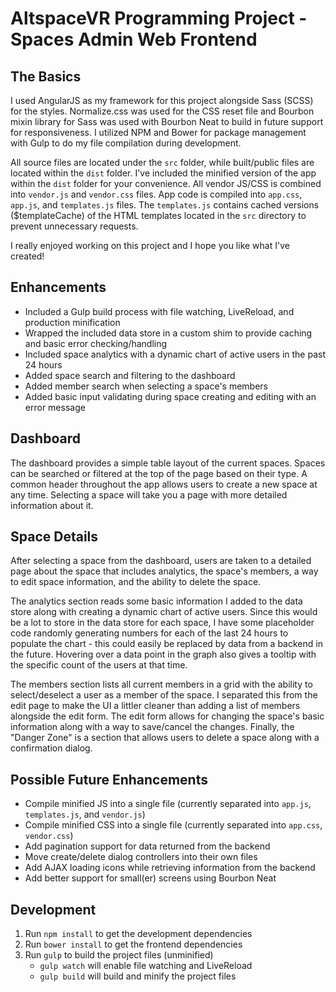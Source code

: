 # AltspaceVR Programming Project - Spaces Admin Web Frontend

## The Basics

I used AngularJS as my framework for this project alongside Sass (SCSS) for the styles. Normalize.css was used for the CSS reset file and Bourbon mixin library for Sass was used with Bourbon Neat to build in future support for responsiveness. I utilized NPM and Bower for package management with Gulp to do my file compilation during development. 

All source files are located under the `src` folder, while built/public files are located within the `dist` folder. I've included the minified version of the app within the `dist` folder for your convenience. All vendor JS/CSS is combined into `vendor.js` and `vendor.css` files. App code is compiled into `app.css`, `app.js`, and `templates.js` files. The `templates.js` contains cached versions ($templateCache) of the HTML templates located in the `src` directory to prevent unnecessary requests. 

I really enjoyed working on this project and I hope you like what I've created!

## Enhancements

- Included a Gulp build process with file watching, LiveReload, and production minification
- Wrapped the included data store in a custom shim to provide caching and basic error checking/handling
- Included space analytics with a dynamic chart of active users in the past 24 hours
- Added space search and filtering to the dashboard
- Added member search when selecting a space's members
- Added basic input validating during space creating and editing with an error message

## Dashboard

The dashboard provides a simple table layout of the current spaces. Spaces can be searched or filtered at the top of the page based on their type. A common header throughout the app allows users to create a new space at any time. Selecting a space will take you a page with more detailed information about it.

## Space Details

After selecting a space from the dashboard, users are taken to a detailed page about the space that includes analytics, the space's members, a way to edit space information, and the ability to delete the space. 

The analytics section reads some basic information I added to the data store along with creating a dynamic chart of active users. Since this would be a lot to store in the data store for each space, I have some placeholder code randomly generating numbers for each of the last 24 hours to populate the chart - this could easily be replaced by data from a backend in the future. Hovering over a data point in the graph also gives a tooltip with the specific count of the users at that time.

The members section lists all current members in a grid with the ability to select/deselect a user as a member of the space. I separated this from the edit page to make the UI a littler cleaner than adding a list of members alongside the edit form. The edit form allows for changing the space's basic information along with a way to save/cancel the changes. Finally, the "Danger Zone" is a section that allows users to delete a space along with a confirmation dialog.

## Possible Future Enhancements

- Compile minified JS into a single file (currently separated into `app.js`, `templates.js`, and `vendor.js`)
- Compile minified CSS into a single file (currently separated into `app.css`, `vendor.css`)
- Add pagination support for data returned from the backend
- Move create/delete dialog controllers into their own files
- Add AJAX loading icons while retrieving information from the backend
- Add better support for small(er) screens using Bourbon Neat

## Development

1. Run `npm install` to get the development dependencies
2. Run `bower install` to get the frontend dependencies
3. Run `gulp` to build the project files (unminified)
    * `gulp watch` will enable file watching and LiveReload
    * `gulp build` will build and minify the project files

